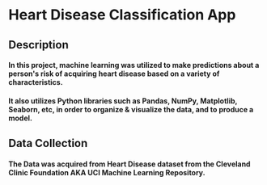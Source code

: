 # Heart Disease Classification App

## Description
#### In this project, machine learning was utilized to make predictions about a person's risk of acquiring heart disease based on a variety of characteristics.
#### It also utilizes Python libraries such as Pandas, NumPy, Matplotlib, Seaborn, etc, in order to organize & visualize the data, and to produce a model.

## Data Collection
#### The Data was acquired from Heart Disease dataset from the Cleveland Clinic Foundation AKA UCI Machine Learning Repository.
